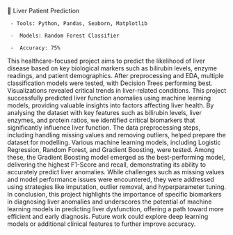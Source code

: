 🚀 Liver Patient Prediction

     - Tools: Python, Pandas, Seaborn, Matplotlib
     
     -  Models: Random Forest Classifier
     
     -  Accuracy: 75%

This healthcare-focused project aims to predict the likelihood of liver disease based on key biological markers such as bilirubin levels, enzyme readings, and patient demographics. After preprocessing and EDA, multiple classification models were tested, with Decision Trees performing best. Visualizations revealed critical trends in liver-related conditions. This project successfully predicted liver function anomalies using machine learning models, providing valuable insights into factors affecting liver health. By analysing the dataset with key features such as bilirubin levels, liver enzymes, and protein ratios, we identified critical biomarkers that significantly influence liver function. The data preprocessing steps, including handling missing values and removing outliers, helped prepare the dataset for modelling. Various machine learning models, including Logistic Regression, Random Forest, and Gradient Boosting, were tested. Among these, the Gradient Boosting model emerged as the best-performing model, delivering the highest F1-Score and recall, demonstrating its ability to accurately predict liver anomalies. While challenges such as missing values and model performance issues were encountered, they were addressed using strategies like imputation, outlier removal, and hyperparameter tuning. In conclusion, this project highlights the importance of specific biomarkers in diagnosing liver anomalies and underscores the potential of machine learning models in predicting liver dysfunction, offering a path toward more efficient and early diagnosis. Future work could explore deep learning models or additional clinical features to further improve accuracy.
